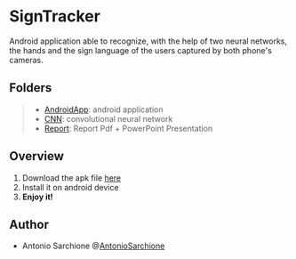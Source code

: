 # SignTracker

Android application able to recognize, with the help of two neural networks, the hands and the sign language of the users captured by both phone's cameras.

## Folders

> + [AndroidApp][lk_andr]: android application
> + [CNN][lk_cnn]: convolutional neural network
> + [Report][lk_rp]: Report Pdf + PowerPoint Presentation

[lk_andr]: https://github.com/AntonioSarchione/SignTracker/tree/master/AndroidApp	"AndroidApp"
[lk_cnn]: https://github.com/AntonioSarchione/SignTracker/tree/master/CNN "CNN"
[lk_rp]: https://github.com/AntonioSarchione/SignTracker/tree/master/Report "Report"

## Overview
1. Download the apk file [here][lk_apk]
2. Install it on android device
3. **Enjoy it!**

[lk_apk]: https://github.com/AntonioSarchione/SignTracker/releases/download/0.1/SignTracker.apk "Apk download link"




## Author
+ Antonio Sarchione @[AntonioSarchione](https://github.com/AntonioSarchione)
